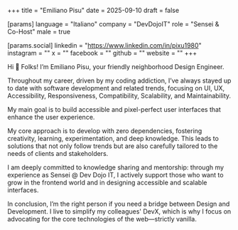 +++
title = "Emiliano Pisu"
date = 2025-09-10
draft = false

[params]
language = "Italiano"
company = "DevDojoIT"
role = "Sensei & Co-Host"
male = true

[params.social]
linkedin = "https://www.linkedin.com/in/pixu1980"
instagram = ""
x = ""
facebook = ""
github = ""
website = ""
+++

Hi 👋 Folks!
I’m Emiliano Pisu, your friendly neighborhood Design Engineer.

Throughout my career, driven by my coding addiction, I’ve always stayed up to date with software development and related trends, focusing on UI, UX, Accessibility, Responsiveness, Compatibility, Scalability, and Maintainability.

My main goal is to build accessible and pixel-perfect user interfaces that enhance the user experience.

My core approach is to develop with zero dependencies, fostering creativity, learning, experimentation, and deep knowledge. This leads to solutions that not only follow trends but are also carefully tailored to the needs of clients and stakeholders.

I am deeply committed to knowledge sharing and mentorship: through my experience as Sensei @ Dev Dojo IT, I actively support those who want to grow in the frontend world and in designing accessible and scalable interfaces.

In conclusion, I’m the right person if you need a bridge between Design and Development. I live to simplify my colleagues' DevX, which is why I focus on advocating for the core technologies of the web—strictly vanilla.
